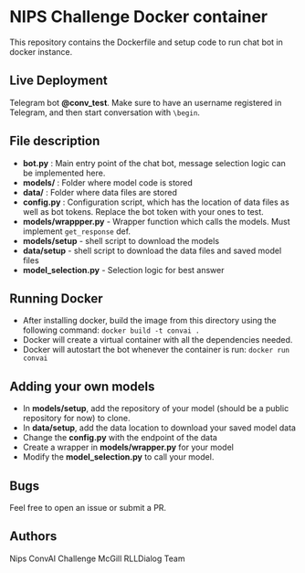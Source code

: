 # NIPS Challenge Docker container

This repository contains the Dockerfile and setup code to run chat bot in docker instance.

## Live Deployment

Telegram bot **@conv_test**. Make sure to have an username registered in Telegram, and then start conversation with `\begin`.

## File description

- **bot.py** : Main entry point of the chat bot, message selection logic can be implemented here.
- **models/** : Folder where model code is stored
- **data/** : Folder where data files are stored
- **config.py** : Configuration script, which has the location of data files as well as bot tokens. Replace the bot token with your ones to test.
- **models/wrappper.py** - Wrapper function which calls the models. Must implement `get_response` def.
- **models/setup** - shell script to download the models
- **data/setup** - shell script to download the data files and saved model files
- **model_selection.py** - Selection logic for best answer

## Running Docker

- After installing docker, build the image from this directory using the following command: `docker build -t convai .`
- Docker will create a virtual container with all the dependencies needed.
- Docker will autostart the bot whenever the container is run: `docker run convai`

## Adding your own models

- In **models/setup**, add the repository of your model (should be a public repository for now) to clone.
- In **data/setup**, add the data location to download your saved model data
- Change the **config.py** with the endpoint of the data
- Create a wrapper in **models/wrapper.py** for your model
- Modify the **model_selection.py** to call your model.

## Bugs

Feel free to open an issue or submit a PR.

## Authors

Nips ConvAI Challenge McGill RLLDialog Team

